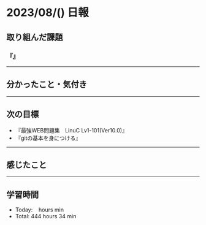 # 2023/08/() 日報

## 取り組んだ課題
### 『』


---

## 分かったこと・気付き


---

## 次の目標
- 『最強WEB問題集　LinuC Lv1-101(Ver10.0)』
- 『gitの基本を身につける』

---

## 感じたこと


---

## 学習時間
- Today:&nbsp;&nbsp;&nbsp;  hours  min
- Total: 444 hours 34 min
